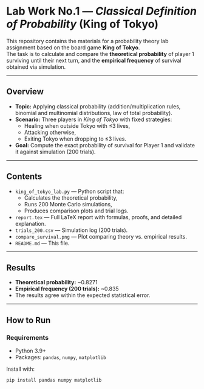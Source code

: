 # Lab Work No.1 — *Classical Definition of Probability* (King of Tokyo)

This repository contains the materials for a probability theory lab assignment based on the board game **King of Tokyo**.  
The task is to calculate and compare the **theoretical probability** of player 1 surviving until their next turn, and the **empirical frequency** of survival obtained via simulation.

---

## Overview

- **Topic:** Applying classical probability (addition/multiplication rules, binomial and multinomial distributions, law of total probability).  
- **Scenario:** Three players in *King of Tokyo* with fixed strategies:
  - Healing when outside Tokyo with ≤3 lives,
  - Attacking otherwise,
  - Exiting Tokyo when dropping to ≤3 lives.  
- **Goal:** Compute the exact probability of survival for Player 1 and validate it against simulation (200 trials).

---

## Contents

- `king_of_tokyo_lab.py` — Python script that:
  - Calculates the theoretical probability,
  - Runs 200 Monte Carlo simulations,
  - Produces comparison plots and trial logs.
- `report.tex` — Full LaTeX report with formulas, proofs, and detailed explanation.  
- `trials_200.csv` — Simulation log (200 trials).  
- `compare_survival.png` — Plot comparing theory vs. empirical results.  
- `README.md` — This file.

---

## Results

- **Theoretical probability:** ~0.8271  
- **Empirical frequency (200 trials):** ~0.835  
- The results agree within the expected statistical error.

---

## How to Run

### Requirements
- Python 3.9+  
- Packages: `pandas`, `numpy`, `matplotlib`

Install with:
```bash
pip install pandas numpy matplotlib
